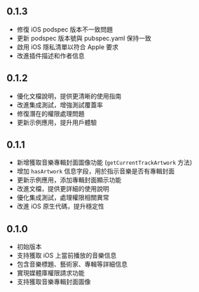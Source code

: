 ## 0.1.3

* 修復 iOS podspec 版本不一致問題
* 更新 podspec 版本號與 pubspec.yaml 保持一致
* 啟用 iOS 隱私清單以符合 Apple 要求
* 改進插件描述和作者信息

## 0.1.2

* 優化文檔說明，提供更清晰的使用指南
* 改進集成測試，增強測試覆蓋率
* 修復潛在的權限處理問題
* 更新示例應用，提升用戶體驗

## 0.1.1

* 新增獲取音樂專輯封面圖像功能 (`getCurrentTrackArtwork` 方法)
* 增加 `hasArtwork` 信息字段，用於指示音樂是否有專輯封面
* 更新示例應用，添加專輯封面顯示功能
* 改進文檔，提供更詳細的使用說明
* 優化集成測試，處理權限相關異常
* 改進 iOS 原生代碼，提升穩定性

## 0.1.0

* 初始版本
* 支持獲取 iOS 上當前播放的音樂信息
* 包含音樂標題、藝術家、專輯等詳細信息
* 實現媒體庫權限請求功能
* 支持獲取音樂專輯封面圖像
